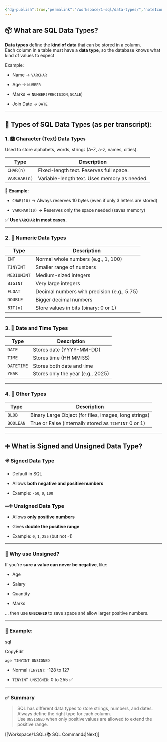 ```yaml
---
{"dg-publish":true,"permalink":"/workspace/1-sql/data-types/","noteIcon":""}
---
```


## 📦 What are SQL Data Types?

**Data types** define the **kind of data** that can be stored in a column.  
Each column in a table must have a **data type**, so the database knows what kind of values to expect

Example:

- Name → `VARCHAR`
    
- Age → `NUMBER`
    
- Marks → `NUMBER(PRECISION,SCALE`)
    
- Join Date → `DATE`
    

---

## 🧱 Types of SQL Data Types (as per transcript):

### 1. 🅰️ **Character (Text) Data Types**

Used to store alphabets, words, strings (A-Z, a-z, names, cities).

|Type|Description|
|---|---|
|`CHAR(n)`|Fixed-length text. Reserves full space.|
|`VARCHAR(n)`|Variable-length text. Uses memory as needed.|

🔸 **Example:**

- `CHAR(10)` → Always reserves 10 bytes (even if only 3 letters are stored)
    
- `VARCHAR(10)` → Reserves only the space needed (saves memory)
    

✅ **Use `VARCHAR` in most cases.**

---

### 2. 🔢 **Numeric Data Types**

|Type|Description|
|---|---|
|`INT`|Normal whole numbers (e.g., 1, 100)|
|`TINYINT`|Smaller range of numbers|
|`MEDIUMINT`|Medium-sized integers|
|`BIGINT`|Very large integers|
|`FLOAT`|Decimal numbers with precision (e.g., 5.75)|
|`DOUBLE`|Bigger decimal numbers|
|`BIT(n)`|Store values in bits (binary: 0 or 1)|

---

### 3. 📅 **Date and Time Types**

|Type|Description|
|---|---|
|`DATE`|Stores date (YYYY-MM-DD)|
|`TIME`|Stores time (HH:MM:SS)|
|`DATETIME`|Stores both date and time|
|`YEAR`|Stores only the year (e.g., 2025)|

---

### 4. 📂 **Other Types**

|Type|Description|
|---|---|
|`BLOB`|Binary Large Object (for files, images, long strings)|
|`BOOLEAN`|True or False (internally stored as `TINYINT` 0 or 1)|

---

## ➕ What is Signed and Unsigned Data Type?

### ✳️ **Signed Data Type**

- Default in SQL
    
- Allows **both negative and positive numbers**
    
- Example: `-50`, `0`, `100`
    

### ➖➕ **Unsigned Data Type**

- Allows **only positive numbers**
    
- Gives **double the positive range**
    
- Example: `0`, `1`, `255` (but not -1)
    

---

### 🔁 Why use Unsigned?

If you're **sure a value can never be negative**, like:

- Age
    
- Salary
    
- Quantity
    
- Marks
    

... then use **`UNSIGNED`** to save space and allow larger positive numbers.

---

### 🧠 Example:

sql

CopyEdit

`age TINYINT UNSIGNED`

- Normal `TINYINT`: -128 to 127
    
- `TINYINT UNSIGNED`: 0 to 255 ✅
    

---

### ✅ Summary

> SQL has different data types to store strings, numbers, and dates.  
> Always define the right type for each column.  
> Use `UNSIGNED` when only positive values are allowed to extend the positive range.

[[Workspace/1.SQL/📚 SQL Commands\|Next]]